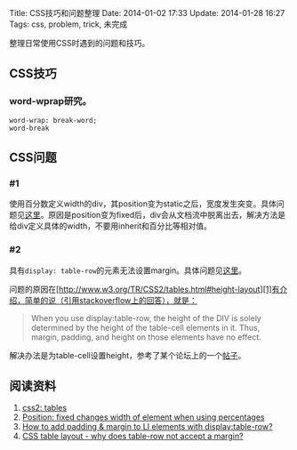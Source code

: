 Title: CSS技巧和问题整理
Date: 2014-01-02 17:33
Update: 2014-01-28 16:27
Tags: css, problem, trick, 未完成

[1]: http://www.w3.org/TR/CSS2/tables.html#height-layout
[2]: http://stackoverflow.com/questions/1993277/css-table-layout-why-does-table-row-not-accept-a-margin "Position: fixed changes width of element when using percentages"
[3]: http://www.sitepoint.com/forums/showthread.php?752068-How-to-add-padding-amp-margin-to-LI-elements-with-display-table-row "How to add padding & margin to LI elements with display:table-row?"
[4]: http://stackoverflow.com/questions/1993277/css-table-layout-why-does-table-row-not-accept-a-margin "CSS table layout - why does table-row not accept a margin?"

整理日常使用CSS时遇到的问题和技巧。

## CSS技巧
### word-wprap研究。

    word-wrap: break-word;
    word-break

## CSS问题
### #1
使用百分数定义width的div，其position变为static之后，宽度发生突变。具体问题见[这里][2]。原因是position变为fixed后，div会从文档流中脱离出去，解决方法是给div定义具体的width，不要用inherit和百分比等相对值。

### #2
具有`display: table-row`的元素无法设置margin。具体问题见[这里][4]。

问题的原因在[http://www.w3.org/TR/CSS2/tables.html#height-layout][1]有介绍，简单的说（引用stackoverflow上的回答），就是：

> When you use display:table-row, the height of the DIV is solely determined by the height of the table-cell elements in it. Thus, margin, padding, and height on those elements have no effect.

解决办法是为table-cell设置height，参考了某个论坛上的一个[帖子][3]。

## 阅读资料
1. [css2: tables][1]
2. [Position: fixed changes width of element when using percentages][2]
3. [How to add padding & margin to LI elements with display:table-row?][3]
4. [CSS table layout - why does table-row not accept a margin?][4]

